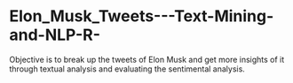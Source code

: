 # Elon_Musk_Tweets---Text-Mining-and-NLP-R-
Objective is to break up the tweets of Elon Musk and get more insights of it through textual analysis and evaluating the sentimental analysis.

